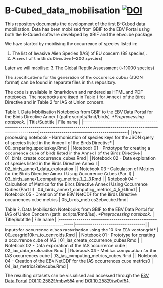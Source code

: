 # B-Cubed_data_mobilisation [![DOI](https://zenodo.org/badge/DOI/10.5281/zenodo.13798783.svg)](https://doi.org/10.5281/zenodo.13798783)
This repository documents the development of the first B-Cubed data mobilisation. Data has been mobilised from GBIF to the EBV Portal using both the B-Cubed software developed by GBIF and the ebvcube package.

We have started by mobilising the occurrence of species listed in:
1. The list of Invasive Alien Species (IAS) of EU concern (88 species).
2. Annex I of the Birds Directive (~200 species)

Later we will mobilise:
3. The Global Reptile Assessment (~10000 species) 

The specifications for the generation of the occurence cubes (JSON format) can be found in separate files in this repository. 

The code is available in Rmarkdown and rendered as HTML and PDF notebooks. The notebooks are listed in Table 1 for Annex I of the Birds Directive and in Table 2 for IAS of Union concern.


Table 1. Data Mobilisation Notebooks from GBIF to the EBV Data Portal for the Birds Directive Annex I (path: scripts/Rmd/birds). _*Preprocessing notebook_.
| Title/Subtitle                                                                                                                      | File name                                   |
|-------------------------------------------------------------------------------------------------------------------------------------|---------------------------------------------|
| Pre-processing notebook - Harmonisation of species keys for the JSON query of species listed in the Annex I of the Birds Directive* | 00_preparing_specieskey.Rmd                 |
| Notebook 01 - Prototype for creating a occurrence cube of birds listed in the Annex I of the Birds Directive                        | 01_birds_create_occurrence_cubes.Rmd        |
| Notebook 02 - Data exploration of species listed in the Birds Directive Annex I                                                     | 02_birds_annex1_data_exploration            |
| Notebook 03 - Calculation of Metrics for the Birds Directive Annex I Using Occurrence Cubes (Part I)                                | 03_birds_annex1_computing_metrics_1_2_3.Rmd |
| Notebook 04 - Calculation of Metrics for the Birds Directive Annex I Using Occurrence Cubes (Part II)                               | 04_birds_annex1_computing_metrics_4_5_6.Rmd |
| Notebook 05 - Creation of the EBV NetCDF for the Birds Directive occurrences cube metrics                                           | 05_birds_metrics2ebvcube.Rmd                |


Table 2. Data Mobilisation Notebooks from GBIF to the EBV Data Portal for IAS of Union Concern (path: scripts/Rmd/ias). _*Preprocessing notebook._
| Title/Subtitle                                                                      | File name                          |
|-------------------------------------------------------------------------------------|------------------------------------|
| Inputs for occurrence cubes rasterisation using the 10 Km EEA vector grid*          | 00_eeagrid10km_to_centroids.Rmd    |
| Notebook 01 - Prototype for creating a occurrence cube of IAS                       | 01_ias_create_occurrence_cubes.Rmd |
| Notebook 02 - Data exploration of the IAS occurrence cube                           |  02_ias_data_exploration.Rmd       |
|  Notebook 03 - Metrics computation for the IAS occurrences cube                     | 03_ias_computing_metrics_cubes.Rmd |
| Notebook 04 - Creation of the EBV NetCDF for the IAS occurrences cube metrics0      | 04_ias_metrics2ebvcube.Rmd         |

The resulting datasets can be visualised and accessed through the [EBV Data Portal](https://portal.geobon.org/home) [DOI 10.25829/mbw554](https://doi.org/10.25829/mbw554) and [DOI 10.25829/w0vf54](https://doi.org/10.25829/w0vf54).
